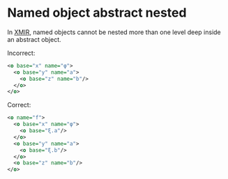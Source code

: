 # Named object abstract nested

In [XMIR], named objects cannot be nested more than one level deep inside an
abstract object.

Incorrect:

```xml
<o base="x" name="φ">
  <o base="y" name="a">
    <o base="z" name="b"/>
  </o>
</o>
```

Correct:

```xml
<o name="f">
  <o base="x" name="φ">
    <o base="ξ.a"/>
  </o>
  <o base="y" name="a">
    <o base="ξ.b"/>
  </o>
  <o base="z" name="b"/>
</o>
```

[XMIR]: https://news.eolang.org/2022-11-25-xmir-guide.html
